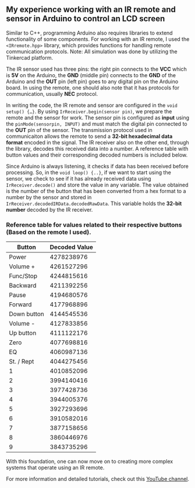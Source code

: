 ## My experience working with an IR remote and sensor in Arduino to control an LCD screen

Similar to C++, programming Arduino also requires libraries to extend functionality of some components. For working with an IR remote, I used the `<IRremote.hpp>` library, which provides functions for handling remote communication protocols. Note: All simulation was done by utilizing the Tinkercad platform.

The IR sensor used has three pins: the right pin connects to the **VCC** which is **5V** on the Arduino, the **GND** (middle pin) connects to the **GND** of the Arduino and the **OUT** pin (left pin) goes to any digital pin on the Arduino board. In using the remote, one should also note that it has protocols for communication, usually **NEC** protocol.

In writing the code, the IR remote and sensor are configured in the `void setup() {…}`. By using `IrReceiver.begin(sensor pin)`, we prepare the remote and the sensor for work. The sensor pin is configured as **input** using the `pinMode(sensorpin, INPUT)` and must match the digital pin connected to the **OUT** pin of the sensor. The transmission protocol used in communicaiton allows the remote to send a **32-bit hexadecimal data format** encoded in the signal. The IR receiver also on the other end, through the library, decodes this received data into a number. A reference table with button values and their corresponding decoded numbers is included below. 

Since Arduino is always listening, it checks if data has been received before processing. So, in the `void loop() {..}`, if we want to start using the sensor, we check to see if it has already received data using `IrReceiver.decode()` and store the value in any variable. The value obtained is the number of the button that has been converted from a hex format to a number by the sensor and stored in `IrReceiver.decodedIRData.decodedRawData`. This variable holds the **32-bit number** decoded by the IR receiver.

### Reference table for values related to their respective buttons (Based on the remote I used).
| Button        | Decoded Value  |
|---------------|----------------|
| Power         | 4278238976     |
| Volume +      | 4261527296     |
| Func/Stop     | 4244815616     |
| Backward      | 4211392256     |
| Pause         | 4194680576     |
| Forward       | 4177968896     |
| Down button   | 4144545536     |
| Volume -      | 4127833856     |
| Up button     | 4111122176     |
| Zero          | 4077698816     |
| EQ            | 4060987136     |
| St. / Rept    | 4044275456     |
| 1             | 4010852096     |
| 2             | 3994140416     |
| 3             | 3977428736     |
| 4             | 3944005376     |
| 5             | 3927293696     |
| 6             | 3910582016     |
| 7             | 3877158656     |
| 8             | 3860446976     |
| 9             | 3843735296     |

With this foundation, one can now move on to creating more complex systems that operate using an IR remote.

For more information and detailed tutorials, check out this [YouTube channel](https://youtu.be/9wfWm6RuwPI?si=UFDRNYlWk2XBdhRq).

